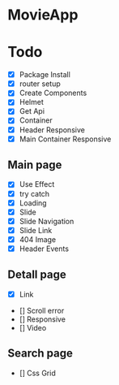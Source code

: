# MovieApp

# Todo

- [x] Package Install
- [x] router setup
- [x] Create Components
- [x] Helmet
- [x] Get Api
- [x] Container
- [x] Header Responsive
- [x] Main Container Responsive

## Main page

- [x] Use Effect
- [x] try catch
- [x] Loading
- [x] Slide
- [x] Slide Navigation
- [x] Slide Link
- [x] 404 Image
- [x] Header Events

## Detall page

- [x] Link
- [] Scroll error
- [] Responsive
- [] Video

## Search page

- [] Css Grid
